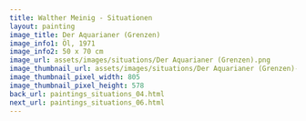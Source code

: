 ```yaml
---
title: Walther Meinig - Situationen
layout: painting
image_title: Der Aquarianer (Grenzen)
image_info1: Öl, 1971
image_info2: 50 x 70 cm
image_url: assets/images/situations/Der Aquarianer (Grenzen).png
image_thumbnail_url: assets/images/situations/Der Aquarianer (Grenzen)-klein.png
image_thumbnail_pixel_width: 805
image_thumbnail_pixel_height: 578
back_url: paintings_situations_04.html
next_url: paintings_situations_06.html
---
```



